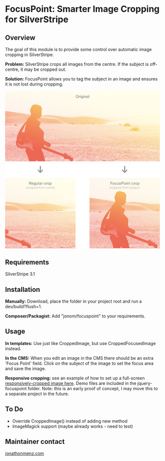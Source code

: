 # FocusPoint: Smarter Image Cropping for SilverStripe

## Overview

The goal of this module is to provide some control over automatic image cropping in SilverStripe.

**Problem:** SilverStripe crops all images from the centre. If the subject is off-centre, it may be cropped out.

**Solution:** FocusPoint allows you to tag the subject in an image and ensures it is not lost during cropping.

![Comparison of cropping with and without FocusPoint](/screenshots/comparison.jpg?raw=true)

## Requirements

SilverStripe 3.1

## Installation

**Manually:** Download, place the folder in your project root and run a dev/build?flush=1.

**Composer/Packagist:** Add "jonom/focuspoint" to your requirements.

## Usage

**In templates:** Use just like CroppedImage, but use CroppedFocusedImage instead.

**In the CMS:** When you edit an image in the CMS there should be an extra 'Focus Point' field. Click on the subject of the image to set the focus area and save the image.

**Responsive cropping:** see an example of how to set up a full-screen [responsively-cropped image here](http://jonom.github.io/silverstripe-focuspoint/jquery-demo/index.html). Demo files are included in the jquery-focuspoint folder. Note: this is an early proof of concept, I may move this to a separate project in the future.

## To Do

 * Override CroppedImage() instead of adding new method
 * ImageMagick support (maybe already works - need to test)
 
## Maintainer contact

[jonathonmenz.com](http://jonathonmenz.com)
